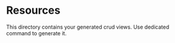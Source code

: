 # Resources

This directory contains your generated crud views.
Use dedicated command to generate it.
